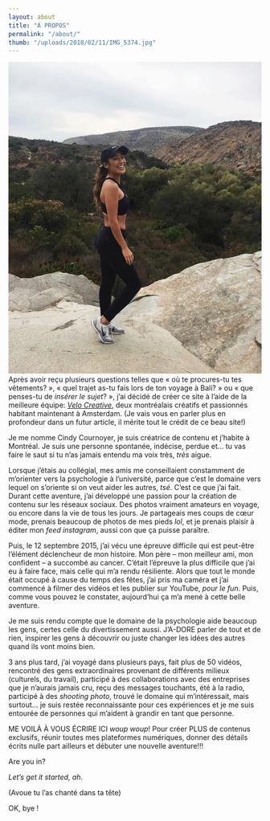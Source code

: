 ```yaml
---
layout: about
title: "À PROPOS"
permalink: "/about/"
thumb: "/uploads/2018/02/11/IMG_5374.jpg"
---
```

![](/assets/img/IMG_5374.jpg)Après avoir reçu plusieurs questions telles que « où te procures-tu tes vêtements? », « quel trajet as-tu fais lors de ton voyage à Bali? » ou « que penses-tu de _insérer le sujet_? », j’ai décidé de créer ce site à l’aide de la meilleure équipe: [_Velo Creative_](www.velocreative.studio), deux montréalais créatifs et passionnés habitant maintenant à Amsterdam. (Je vais vous en parler plus en profondeur dans un futur article, il mérite tout le crédit de ce beau site!)

Je me nomme Cindy Cournoyer, je suis créatrice de contenu et j’habite à Montréal. Je suis une personne spontanée, indécise, perdue et… tu vas faire le saut si tu n’as jamais entendu ma voix très, _très_ aigue.

Lorsque j’étais au collégial, mes amis me conseillaient constamment de m’orienter vers la psychologie à l’université, parce que c’est le domaine vers lequel on s’oriente si on veut aider les autres, _tsé_. C’est ce que j’ai fait. Durant cette aventure, j’ai développé une passion pour la création de contenu sur les réseaux sociaux. Des photos vraiment amateurs en voyage, ou encore dans la vie de tous les jours. Je partageais mes coups de cœur mode, prenais beaucoup de photos de mes pieds _lol_, et je prenais plaisir à éditer mon _feed_ _instagram_, aussi con que ça puisse paraître.

Puis, le 12 septembre 2015, j’ai vécu une épreuve difficile qui est peut-être l’élément déclencheur de mon histoire. Mon père – mon meilleur ami, mon confident – a succombé au cancer. C’était l’épreuve la plus difficile que j’ai eu à faire face, mais celle qui m’a rendu résiliente. Alors que tout le monde était occupé à cause du temps des fêtes, j’ai pris ma caméra et j’ai commencé à filmer des vidéos et les publier sur YouTube, _pour le fun_. Puis, comme vous pouvez le constater, aujourd’hui ça m’a mené à cette belle aventure.

Je me suis rendu compte que le domaine de la psychologie aide beaucoup les gens, certes celle du divertissement aussi. J’A-DORE parler de tout et de rien, inspirer les gens à découvrir ou juste changer les idées des autres quand ils vont moins bien.

3 ans plus tard, j’ai voyagé dans plusieurs pays, fait plus de 50 vidéos, rencontré des gens extraordinaires provenant de différents milieux (culturels, du travail), participé à des collaborations avec des entreprises que je n’aurais jamais cru, reçu des messages touchants, été à la radio, participé à des _shooting photo_, trouvé le domaine qui m’intéressait, mais surtout… je suis restée reconnaissante pour ces expériences et je me suis entourée de personnes qui m’aident à grandir en tant que personne.

ME VOILÀ À VOUS ÉCRIRE ICI _woup woup_! Pour créer PLUS de contenus exclusifs, réunir toutes mes plateformes numériques, donner des détails écrits nulle part ailleurs et débuter une nouvelle aventure!!!

Are you in?

_Let’s get it started, ah_.

\(Avoue tu l’as chanté dans ta tête)

OK, bye !